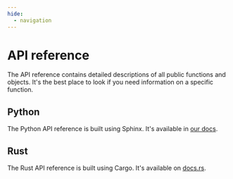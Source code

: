 ```yaml
---
hide:
  - navigation
---
```


# API reference

The API reference contains detailed descriptions of all public functions and objects.
It's the best place to look if you need information on a specific function.

## Python

The Python API reference is built using Sphinx.
It's available in [our docs](https://yangyangli.top/DeepBioP/api/python/stable/reference/index.html).

## Rust

The Rust API reference is built using Cargo.
It's available on [docs.rs](https://docs.rs/deepbiop/0.1.7/deepbiop/).